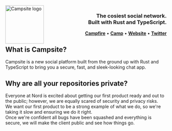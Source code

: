 <picture>
	<source media="(prefers-color-scheme: light)" srcset="https://user-images.githubusercontent.com/59417077/228222449-910e94fa-5e39-4022-b506-3f120d7945ca.png">
	<img align="left" height="120" src="https://user-images.githubusercontent.com/59417077/228222449-910e94fa-5e39-4022-b506-3f120d7945ca.png" alt="Campsite logo" style="float: left;"/>
</picture>
<h3 align="right">The cosiest social network. <br> Built with Rust and TypeScript.</h3> 

<p align="right" >
  <strong><a href="https://github.com/campsite-app/Campfire">Campfire</a></strong>
  •
  <strong><a href="https://github.com/campsite-app/Camp">Camp</a></strong>
  •
  <strong><a href="https://campsite.chat">Website</a></strong>
  •
  <strong><a href="https://twitter.com/campsitechat">Twitter</a></strong>
</p>
<div class="clear"></div>

## What is Campsite?
Campsite is a new social platform built from the ground up with Rust and TypeScript to bring you a secure, fast, and sleek-looking chat app.  

## Why are all your repositories private?
Everyone at Nord is excited about getting our first product ready and out to the public; however, we are equally scared of security and privacy risks.  
We want our first product to be a strong example of what we do, so we're taking it slow and ensuring we do it right.  
Once we're confident all bugs have been squashed and everything is secure, we will make the client public and see how things go.
